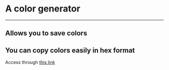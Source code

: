 # A color generator
---
## Allows you to save colors
## You can copy colors easily in hex format
Access through [this link](https://colorandgradientgenerator.web.app/)
